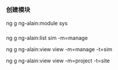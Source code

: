 ##



### 创建模块
ng g ng-alain:module sys
### 
ng g ng-alain:list sim -m=manage

ng g ng-alain:view view -m=manage -t=sim

ng g ng-alain:view view -m=project -t=site